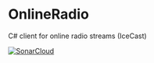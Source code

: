 # OnlineRadio
C# client for online radio streams (IceCast)

[![SonarCloud](https://sonarcloud.io/api/project_badges/measure?project=OnlineRadio&metric=alert_status)](https://sonarcloud.io/dashboard?id=OnlineRadio)
